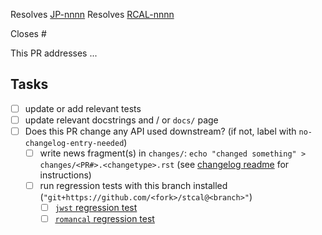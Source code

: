 <!-- If this PR closes a JIRA ticket, make sure the title starts with the JIRA issue number,
for example JP-1234: <Fix a bug> -->

Resolves [JP-nnnn](https://jira.stsci.edu/browse/JP-nnnn)
Resolves [RCAL-nnnn](https://jira.stsci.edu/browse/RCAL-nnnn)

<!-- If this PR closes a GitHub issue, reference it here by its number -->

Closes #

<!-- describe the changes comprising this PR here -->

This PR addresses ...

<!-- if you can't perform these tasks due to permissions, please ask a maintainer to do them -->

## Tasks

- [ ] update or add relevant tests
- [ ] update relevant docstrings and / or `docs/` page
- [ ] Does this PR change any API used downstream? (if not, label with `no-changelog-entry-needed`)
  - [ ] write news fragment(s) in `changes/`: `echo "changed something" > changes/<PR#>.<changetype>.rst` (see [changelog readme](https://github.com/spacetelescope/stcal/blob/main/changes/README.rst) for instructions)
  - [ ] run regression tests with this branch installed (`"git+https://github.com/<fork>/stcal@<branch>"`)
    - [ ] [`jwst` regression test](https://github.com/spacetelescope/RegressionTests/actions/workflows/jwst.yml)
    - [ ] [`romancal` regression test](https://github.com/spacetelescope/RegressionTests/actions/workflows/romancal.yml)
